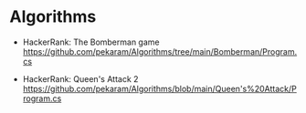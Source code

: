 # Algorithms

- HackerRank: The Bomberman game 
https://github.com/pekaram/Algorithms/tree/main/Bomberman/Program.cs

- HackerRank: Queen's Attack 2
https://github.com/pekaram/Algorithms/blob/main/Queen's%20Attack/Program.cs

